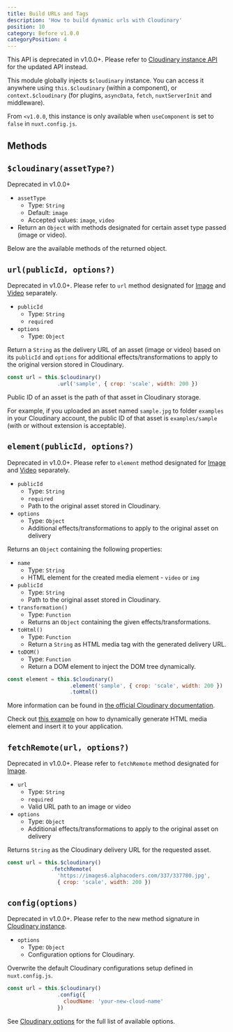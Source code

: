 ```yaml
---
title: Build URLs and Tags
description: 'How to build dynamic urls with Cloudinary'
position: 10
category: Before v1.0.0
categoryPosition: 4
---
```


<alert type="warning">

This API is deprecated in v1.0.0+. Please refer to [Cloudinary instance API](/usage/cloudinary-instance) for the updated API instead.

</alert>

This module globally injects `$cloudinary` instance. You can access it anywhere using `this.$cloudinary` (within a component), or `context.$cloudinary` (for plugins, `asyncData`, `fetch`, `nuxtServerInit` and middleware).

<alert>

From `<v1.0.0`, this instance is only available when `useComponent` is set to `false` in `nuxt.config.js`.

</alert>

## Methods

## `$cloudinary(assetType?)`

<alert type="warning">
Deprecated in v1.0.0+
</alert>

* `assetType`
  * Type: `String`
  * Default: `image`
  * Accepted values: `image`, `video`
* Return an `Object` with methods designated for certain asset type passed (image or video).

Below are the available methods of the returned object.

## `url(publicId, options?)`

<alert type="warning">

Deprecated in v1.0.0+. Please refer to `url` method designated for [Image](/usage/optimize-image#urlpublicid-options) and [Video](/usage/optimize-video#urlpublicid-options) separately.

</alert>

* `publicId`
  * Type: `String`
  * `required`
* `options`
  * Type: `Object`

Return a `String` as the delivery URL of an asset (image or video) based on its `publicId` and `options` for additional effects/transformations to apply to the original version stored in Cloudinary.

```js
const url = this.$cloudinary()
                .url('sample', { crop: 'scale', width: 200 })
```

<alert type="info">

Public ID of an asset is the path of that asset in Cloudinary storage.

For example, if you uploaded an asset named `sample.jpg` to folder `examples` in your Cloudinary account, the public ID of that asset is `examples/sample` (with or without extension is acceptable).

</alert>

## `element(publicId, options?)`

<alert type="warning">

Deprecated in v1.0.0+. Please refer to `element` method designated for [Image](/usage/optimize-image#elementpublicid-options) and [Video](/usage/optimize-video#elementpublicid-options) separately.

</alert>

* `publicId`
  * Type: `String`
  * `required`
  * Path to the original asset stored in Cloudinary.
* `options`
  * Type: `Object`
  * Additional effects/transformations to apply to the original asset on delivery

Returns an `Object` containing the following properties:

* `name`
  * Type: `String`
  * HTML element for the created media element - `video` or `img`
* `publicId`
  * Type: `String`
  * Path to the original asset stored in Cloudinary.
* `transformation()`
  * Type: `Function`
  * Returns an `Object` containing the given effects/transformations.
* `toHtml()`
  * Type: `Function`
  * Return a `String` as HTML media tag with the generated delivery URL.
* `toDOM()`
  * Type: `Function`
  * Return a DOM element to inject the DOM tree dynamically.

```js
const element = this.$cloudinary()
                    .element('sample', { crop: 'scale', width: 200 })
                    .toHtml()
```

More information can be found in [the official Cloudinary documentation](https://cloudinary.com/documentation/javascript_image_manipulation).

<alert type="info">

Check out [this example](/examples#generate-html-element) on how to dynamically generate HTML media element and insert it to your application.

</alert>

## `fetchRemote(url, options?)`

<alert type="warning">

Deprecated in v1.0.0+. Please refer to `fetchRemote` method designated for [Image](/usage/optimize-image#fetchremoteurl-options).

</alert>

* `url`
  * Type: `String`
  * `required`
  * Valid URL path to an image or video
* `options`
  * Type: `Object`
  * Additional effects/transformations to apply to the original asset on delivery

Returns `String` as the Cloudinary delivery URL for the requested asset.

```js
const url = this.$cloudinary()
              .fetchRemote(
                'https://images6.alphacoders.com/337/337780.jpg',
                { crop: 'scale', width: 200 })
```

## `config(options)`

<alert type="warning">

Deprecated in v1.0.0+. Please refer to the new method signature in [Cloudinary instance](/usage/cloudinary-instance#configoptions).

</alert>

* `options`
  * Type: `Object`
  * Configuration options for Cloudinary.

Overwrite the default Cloudinary configurations setup defined in `nuxt.config.js`.

```js
const url = this.$cloudinary()
                .config({
                  cloudName: 'your-new-cloud-name'
                })
```

<alert type="info">

See [Cloudinary options](/options#cloudinary-options) for the full list of available options.

</alert>

